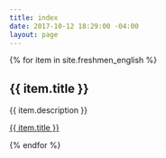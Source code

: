 ```yaml
---
title: index
date: 2017-10-12 18:29:00 -04:00
layout: page
---
```


{% for item in site.freshmen_english %}
  <h2>{{ item.title }}</h2>
  <p>{{ item.description }}</p>
  <p><a href="{{ item.url }}">{{ item.title }}</a></p>
{% endfor %}